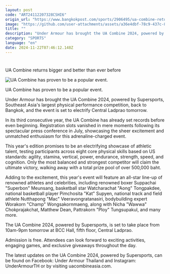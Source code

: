```yaml
---
layout: post
code: "ART24112207328CSHI6"
origin_url: "https://www.bangkokpost.com/sports/2906495/ua-combine-returns-bigger-and-better-than-ever-before"
image: "https://github.com/user-attachments/assets/a36e4dbf-78c9-437c-8c43-939b9b7b7210"
title: ""
description: "Under Armour has brought the UA Combine 2024, powered by Supersports, Southeast Asia"
category: "SPORTS"
language: "en"
date: 2024-11-22T07:46:12.148Z
---
```


# 

UA Combine returns bigger and better than ever before

![UA Combine has proven to be a popular event.](https://github.com/user-attachments/assets/c6e9af7c-9f37-4b3c-9935-e4a8e4c34a89)

UA Combine has proven to be a popular event.

Under Armour has brought the UA Combine 2024, powered by Supersports, Southeast Asia's largest physical performance competition, back to Bangkok, and the event is set to electrify Central Ladprao tomorrow.

In its third consecutive year, the UA Combine has already set records before even beginning. Registration slots vanished in mere moments following its spectacular press conference in July, showcasing the sheer excitement and unmatched enthusiasm for this adrenaline-charged event.

This year's edition promises to be an electrifying showcase of athletic talent, testing participants across eight core physical skills based on US standards: agility, stamina, vertical, power, endurance, strength, speed, and cognition. Only the most balanced and strongest competitor will claim the ultimate victory, walking away with a total prize pool of over 500,000 baht.

Adding to the excitement, this year's event will feature an all-star line-up of renowned athletes and celebrities, including renowned boxer Suppachai "Superbon" Meunsang, basketball star Watcharachat "Aong" Tongpakdee, national basketball player Pimchosita "Kat" Supyen, national track and field athlete Nutthapong "Mac" Veeravongratanasiri, bodybuilding expert Worakorn "Champ" Wongsakornmaeng, along with Nicha "Wawwa" Chokprajakchat, Matthew Dean, Pattrakorn "Ploy" Tungsupakul, and many more.

The UA Combine 2024, powered by Supersports, is set to take place from 10am-9pm tomorrow at BCC Hall, fifth floor, Central Ladprao.

Admission is free. Attendees can look forward to exciting activities, engaging games, and exclusive giveaways throughout the day.

The latest updates on the UA Combine 2024, powered by Supersports, can be found on Facebook: Under Armour Thailand and Instagram: UnderArmourTH or by visiting uacombineasia.com.